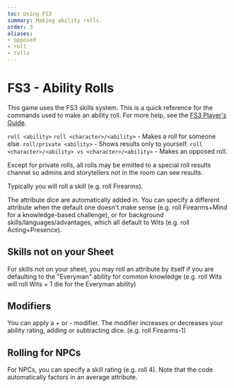 ```yaml
---
toc: Using FS3
summary: Making ability rolls.
order: 3
aliases:
- opposed
- roll
- rolls
---
```

# FS3 - Ability Rolls

This game uses the FS3 skills system.  This is a quick reference for the commands used to make an ability roll.  For more help, see the [FS3 Player's Guide](http://aresmush.com/fs3/fs3-3).

`roll <ability>`
`roll <character>/<ability>` - Makes a roll for someone else.
`roll/private <ability>` - Shows results only to yourself.
`roll <character>/<ability> vs <character>/<ability>` - Makes an opposed roll.

Except for private rolls, all rolls may be emitted to a special roll results channel so admins and storytellers not in the room can see results.

Typically you will roll a skill (e.g. roll Firearms).

The attribute dice are automatically added in. You can specify a different attribute when the default one doesn't make sense (e.g. roll Firearms+Mind for a knowledge-based challenge), or for background skills/languages/advantages, which all default to Wits (e.g. roll Acting+Presence).

## Skills not on your Sheet

For skills not on your sheet, you may roll an attribute by itself if you are defaulting to the "Everyman" ability for common knowledge (e.g. roll Wits will roll Wits + 1 die for the Everyman ability)

## Modifiers

You can apply a + or - modifier.  The modifier increases or decreases your ability rating, adding or subtracting dice.  (e.g. roll Firearms-1)

## Rolling for NPCs

For NPCs, you can specify a skill rating (e.g. roll 4).  Note that the code automatically factors in an average attribute.
